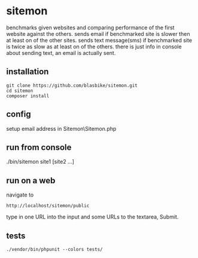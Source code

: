 ﻿# sitemon
benchmarks given websites and comparing performance of the first website against the others.
sends email if benchmarked site is slower then at least on of the other sites.
sends text message(sms) if benchmarked site is twice as slow as at least on of the others.
there is just info in console about sending text, an email is actually sent.

## installation
```
git clone https://github.com/blasbike/sitemon.git
cd sitemon
composer install
```

## config
setup email address in Sitemon\Sitemon.php

## run from console
./bin/sitemon site1 [site2 ...]


## run on a web
navigate to
```
http://localhost/sitemon/public
```
type in one URL into the input and some URLs to the textarea, Submit.


## tests
```
./vendor/bin/phpunit --colors tests/
```
